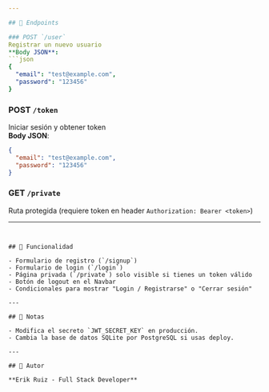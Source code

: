 ```yaml
---

## 🧪 Endpoints

### POST `/user`
Registrar un nuevo usuario  
**Body JSON**:
```json
{
  "email": "test@example.com",
  "password": "123456"
}
```

### POST `/token`
Iniciar sesión y obtener token  
**Body JSON**:
```json
{
  "email": "test@example.com",
  "password": "123456"
}
```

### GET `/private`
Ruta protegida (requiere token en header `Authorization: Bearer <token>`)

---
```


## 🧠 Funcionalidad

- Formulario de registro (`/signup`)
- Formulario de login (`/login`)
- Página privada (`/private`) solo visible si tienes un token válido
- Botón de logout en el Navbar
- Condicionales para mostrar "Login / Registrarse" o "Cerrar sesión"

---

## 📄 Notas

- Modifica el secreto `JWT_SECRET_KEY` en producción.
- Cambia la base de datos SQLite por PostgreSQL si usas deploy.

---

## 🧑 Autor

**Erik Ruiz - Full Stack Developer**